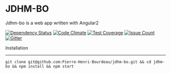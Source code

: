 JDHM-BO
========

Jdhm-bo is a web app written with Angular2

[![Dependency Status](https://www.versioneye.com/user/projects/56b22743ad0be5003e0ae167/badge.svg?style=flat)](https://www.versioneye.com/user/projects/56b22743ad0be5003e0ae167) [![Code Climate](https://codeclimate.com/github/bourdeau/jdhm-bo/badges/gpa.svg)](https://codeclimate.com/github/bourdeau/jdhm-bo) [![Test Coverage](https://codeclimate.com/github/bourdeau/jdhm-bo/badges/coverage.svg)](https://codeclimate.com/github/bourdeau/jdhm-bo/coverage) [![Issue Count](https://codeclimate.com/github/bourdeau/jdhm-bo/badges/issue_count.svg)](https://codeclimate.com/github/bourdeau/jdhm-bo) [![Gitter](https://badges.gitter.im/bourdeau/jdhm-bo.svg)](https://gitter.im/bourdeau/jdhm-bo?utm_source=badge&utm_medium=badge&utm_campaign=pr-badge)


Installation

--------------------

```
git clone git@github.com:Pierre-Henri-Bourdeau/jdhm-bo.git && cd jdhm-bo && npm install && npm start
```
